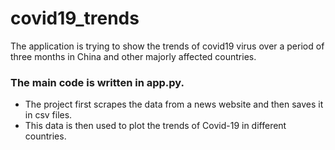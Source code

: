 # covid19_trends
The application is trying to show the trends of covid19 virus over a period of three months in China and other majorly affected countries.

### The main code is written in app.py.
- The project first scrapes the data from a news website and then saves it in csv files. 
- This data is then used to plot the trends of Covid-19 in different countries. 
